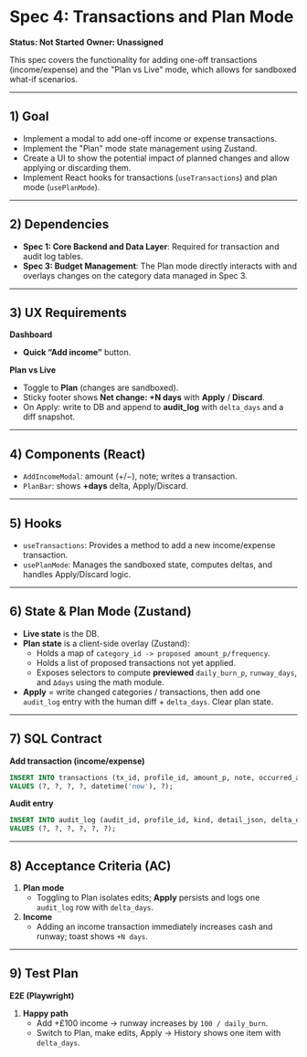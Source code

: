 # Spec 4: Transactions and Plan Mode

**Status: Not Started**
**Owner: Unassigned**

This spec covers the functionality for adding one-off transactions (income/expense) and the "Plan vs Live" mode, which allows for sandboxed what-if scenarios.

---

## 1) Goal

- Implement a modal to add one-off income or expense transactions.
- Implement the "Plan" mode state management using Zustand.
- Create a UI to show the potential impact of planned changes and allow applying or discarding them.
- Implement React hooks for transactions (`useTransactions`) and plan mode (`usePlanMode`).

---

## 2) Dependencies

*   **Spec 1: Core Backend and Data Layer**: Required for transaction and audit log tables.
*   **Spec 3: Budget Management**: The Plan mode directly interacts with and overlays changes on the category data managed in Spec 3.

---

## 3) UX Requirements

**Dashboard**
*   **Quick “Add income”** button.

**Plan vs Live**

*   Toggle to **Plan** (changes are sandboxed).
*   Sticky footer shows **Net change: +N days** with **Apply** / **Discard**.
*   On Apply: write to DB and append to **audit_log** with `delta_days` and a diff snapshot.

---

## 4) Components (React)

*   `AddIncomeModal`: amount (+/−), note; writes a transaction.
*   `PlanBar`: shows **+days** delta, Apply/Discard.

---

## 5) Hooks

*   `useTransactions`: Provides a method to add a new income/expense transaction.
*   `usePlanMode`: Manages the sandboxed state, computes deltas, and handles Apply/Discard logic.

---

## 6) State & Plan Mode (Zustand)

*   **Live state** is the DB.
*   **Plan state** is a client-side overlay (Zustand):
    *   Holds a map of `category_id -> proposed amount_p/frequency`.
    *   Holds a list of proposed transactions not yet applied.
    *   Exposes selectors to compute **previewed** `daily_burn_p`, `runway_days`, and `Δdays` using the math module.
*   **Apply** = write changed categories / transactions, then add one `audit_log` entry with the human diff + `delta_days`. Clear plan state.

---

## 7) SQL Contract

**Add transaction (income/expense)**

```sql
INSERT INTO transactions (tx_id, profile_id, amount_p, note, occurred_at, created_by_device_id)
VALUES (?, ?, ?, ?, datetime('now'), ?);
```

**Audit entry**

```sql
INSERT INTO audit_log (audit_id, profile_id, kind, detail_json, delta_days, created_by_device_id)
VALUES (?, ?, ?, ?, ?, ?);
```

---

## 8) Acceptance Criteria (AC)

1.  **Plan mode**
    *   Toggling to Plan isolates edits; **Apply** persists and logs one `audit_log` row with `delta_days`.
2.  **Income**
    *   Adding an income transaction immediately increases cash and runway; toast shows `+N days`.

---

## 9) Test Plan

**E2E (Playwright)**

1.  **Happy path**
    *   Add +£100 income → runway increases by `100 / daily_burn`.
    *   Switch to Plan, make edits, Apply → History shows one item with `delta_days`.
